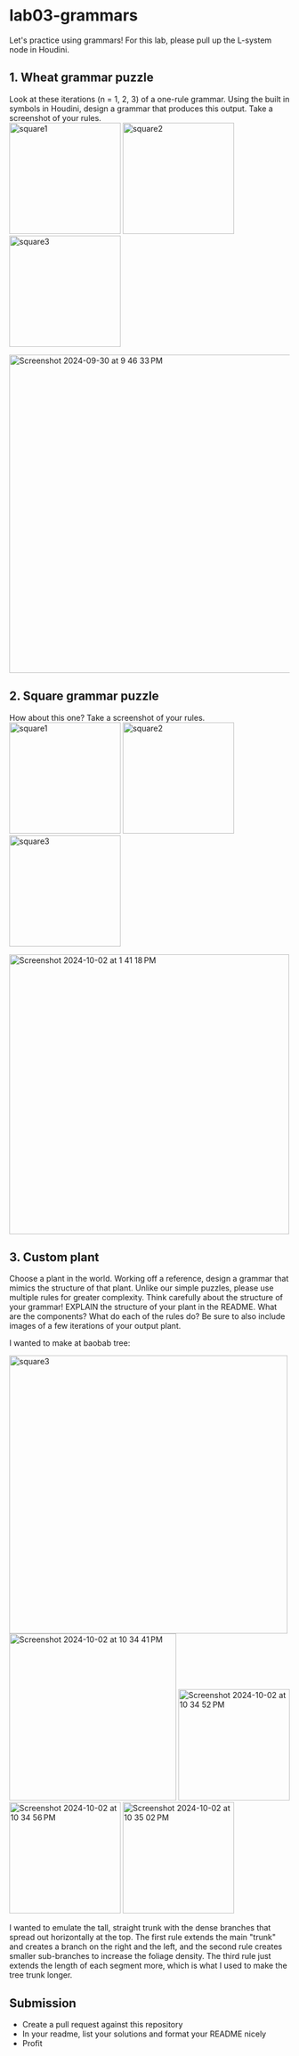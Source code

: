 # lab03-grammars
Let's practice using grammars! For this lab, please pull up the L-system node in Houdini.

## 1. Wheat grammar puzzle
Look at these iterations (n = 1, 2, 3) of a one-rule grammar. Using the built in symbols in Houdini, design a grammar that produces this output. Take a screenshot of your rules.\
<img width="200" alt="square1" src="https://user-images.githubusercontent.com/1758825/193949661-a3a0e1f7-7d68-4b9e-8384-d9991e1e9fd2.png">
<img width="200" alt="square2" src="https://user-images.githubusercontent.com/1758825/193949853-cf2306b3-3537-4c24-91b5-0a3083bc87c0.png">
<img width="200" alt="square3" src="https://user-images.githubusercontent.com/1758825/193949859-5e432b4b-f18d-48b5-a9e9-8d7dba255955.png">

<img width="572" alt="Screenshot 2024-09-30 at 9 46 33 PM" src="https://github.com/user-attachments/assets/5968c451-258d-46aa-8887-2613adb16a10">


## 2. Square grammar puzzle
How about this one? Take a screenshot of your rules.\
<img width="200" alt="square1" src="https://user-images.githubusercontent.com/1758825/193949895-87cdfb43-da7c-4867-ab1b-107e1ba9d2a7.png">
<img width="200" alt="square2" src="https://user-images.githubusercontent.com/1758825/193949904-a9cdfe0f-319e-4ca8-9935-dd338217a7cf.png">
<img width="200" alt="square3" src="https://user-images.githubusercontent.com/1758825/193949910-928e5993-ce26-4681-80f8-ffeb54be4dcf.png">

<img width="503" alt="Screenshot 2024-10-02 at 1 41 18 PM" src="https://github.com/user-attachments/assets/13dcfeb5-e800-488e-84ff-03840ef49da1">


## 3. Custom plant
Choose a plant in the world. Working off a reference, design a grammar that mimics the structure of that plant. Unlike our simple puzzles, please use multiple rules for greater complexity. Think carefully about the structure of your grammar! EXPLAIN the structure of your plant in the README. What are the components? What do each of the rules do? Be sure to also include images of a few iterations of your output plant. 

I wanted to make at baobab tree: 

<img width="500" alt="square3" src="https://github.com/user-attachments/assets/56b6faaa-ba20-49fc-9f83-1fe873b0b81e">

<br/>


<img width="300" alt="Screenshot 2024-10-02 at 10 34 41 PM" src="https://github.com/user-attachments/assets/ed411a3b-cee1-4b9f-8018-f53a154131aa">


<img width="200" alt="Screenshot 2024-10-02 at 10 34 52 PM" src="https://github.com/user-attachments/assets/a194c8a9-7598-44c3-90a7-35e8296f4be4">
<img width="200" alt="Screenshot 2024-10-02 at 10 34 56 PM" src="https://github.com/user-attachments/assets/ad7275e2-c6e8-49a8-9acc-68455d2a3e73">
<img width="200" alt="Screenshot 2024-10-02 at 10 35 02 PM" src="https://github.com/user-attachments/assets/de85af00-cfa5-4127-924d-7a69d9963cc8">

I wanted to emulate the tall, straight trunk with the dense branches that spread out horizontally at the top. The first rule extends the main "trunk" and creates a branch on the right and the left, and the second rule creates smaller sub-branches to increase the foliage density. The third rule just extends the length of each segment more, which is what I used to make the tree trunk longer.

## Submission
- Create a pull request against this repository
- In your readme, list your solutions and format your README nicely
- Profit
